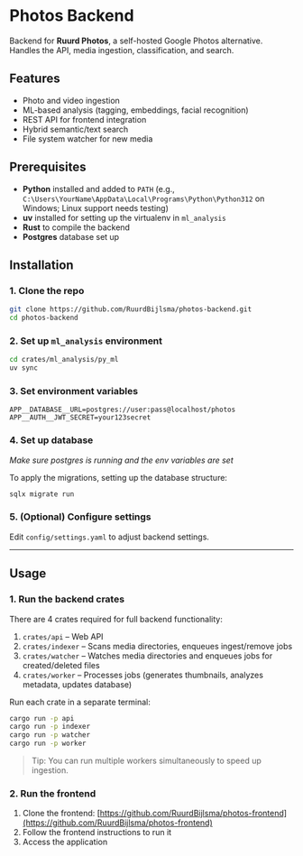 # Photos Backend

Backend for **Ruurd Photos**, a self-hosted Google Photos alternative. Handles the API, media ingestion, classification,
and search.

## Features

* Photo and video ingestion
* ML-based analysis (tagging, embeddings, facial recognition)
* REST API for frontend integration
* Hybrid semantic/text search
* File system watcher for new media

## Prerequisites

* **Python** installed and added to `PATH` (e.g., `C:\Users\YourName\AppData\Local\Programs\Python\Python312` on
  Windows; Linux support needs testing)
* **uv** installed for setting up the virtualenv in `ml_analysis`
* **Rust** to compile the backend
* **Postgres** database set up

## Installation

### 1. Clone the repo

```bash
git clone https://github.com/RuurdBijlsma/photos-backend.git
cd photos-backend
```

### 2. Set up `ml_analysis` environment

```bash
cd crates/ml_analysis/py_ml
uv sync
```

### 3. Set environment variables

```text
APP__DATABASE__URL=postgres://user:pass@localhost/photos
APP__AUTH__JWT_SECRET=your123secret
```

### 4. Set up database

*Make sure postgres is running and the env variables are set*

To apply the migrations, setting up the database structure:

```bash
sqlx migrate run
```

### 5. (Optional) Configure settings

Edit `config/settings.yaml` to adjust backend settings.

---

## Usage

### 1. Run the backend crates

There are 4 crates required for full backend functionality:

1. `crates/api` – Web API
2. `crates/indexer` – Scans media directories, enqueues ingest/remove jobs
3. `crates/watcher` – Watches media directories and enqueues jobs for created/deleted files
4. `crates/worker` – Processes jobs (generates thumbnails, analyzes metadata, updates database)

Run each crate in a separate terminal:

```bash
cargo run -p api
cargo run -p indexer
cargo run -p watcher
cargo run -p worker
```

> Tip: You can run multiple workers simultaneously to speed up ingestion.

### 2. Run the frontend

1. Clone the
   frontend: [https://github.com/RuurdBijlsma/photos-frontend](https://github.com/RuurdBijlsma/photos-frontend)
2. Follow the frontend instructions to run it
3. Access the application